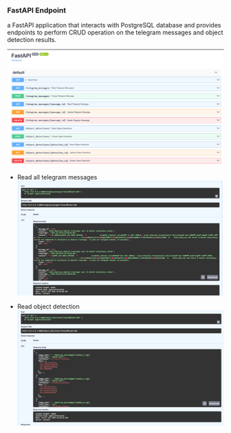 
### FastAPI Endpoint


a FastAPI application that interacts with PostgreSQL database and provides endpoints to perform CRUD operation on the telegram messages and object detection results.



![alt text](assets/fastapi1.png)

- Read all telegram messages 
![alt text](assets/fastapi2.png)

- Read object detection
![alt text](assets/fastapi3.png)
